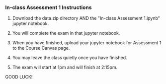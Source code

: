 ### In-class Assessment 1 Instructions

1. Download the data.zip directory AND the "In-class Assessment 1.ipynb" jupyter notebook. 

2. You will complete the exam in that jupyter notebook.

3. When you have finished, upload your jupyter notebook for Assessment 1 to the Course Canvas page.

4. You may leave the class quietly once you have finished.

5. The exam will start at 1pm and will finish at 2:15pm.

GOOD LUCK!
